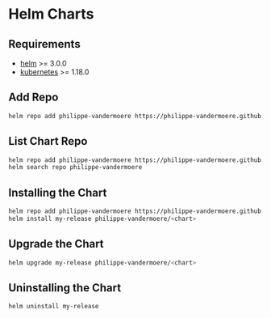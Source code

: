# Helm Charts

## Requirements

- [helm](https://helm.sh/docs/intro/install) >= 3.0.0
- [kubernetes](https://kubernetes.io/fr/docs/tasks/tools/install-kubectl/) >= 1.18.0

## Add Repo

```bash
helm repo add philippe-vandermoere https://philippe-vandermoere.github.io/helm-charts/
```

## List Chart Repo

```bash
helm repo add philippe-vandermoere https://philippe-vandermoere.github.io/helm-charts/
helm search repo philippe-vandermoere
```

## Installing the Chart

```bash
helm repo add philippe-vandermoere https://philippe-vandermoere.github.io/helm-charts/
helm install my-release philippe-vandermoere/<chart>
```

## Upgrade the Chart

```bash
helm upgrade my-release philippe-vandermoere/<chart>
```

## Uninstalling the Chart

```bash
helm uninstall my-release
```
